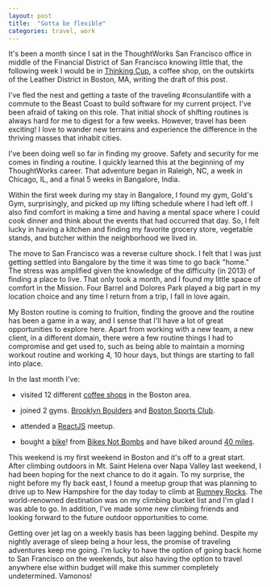 ```yaml
---
layout: post
title:  "Gotta be flexible"
categories: travel, work
---
```


It's been a month since I sat in the ThoughtWorks San Francisco office in middle of the Financial District of San Francisco knowing little that, the following week I would be in [Thinking Cup](http://www.thinkingcup.com/), a coffee shop, on the outskirts of the Leather District in Boston, MA, writing the draft of this post. 

I've fled the nest and getting a taste of the traveling #consulantlife with a commute to the Beast Coast to build software for my current project. I've been afraid of taking on this role. That initial shock of shifting routines is always hard for me to digest for a few weeks. However, travel has been exciting! I love to wander new terrains and experience the difference in the thriving masses that inhabit cities.

I've been doing well so far in finding my groove. Safety and security for me comes in finding a routine. I quickly learned this at the beginning of my ThoughtWorks career. That adventure began in Raleigh, NC, a week in Chicago, IL, and a final 5 weeks in Bangalore, India.

Within the first week during my stay in Bangalore, I found my gym, Gold's Gym, surprisingly, and picked up my lifting schedule where I had left off. I also find comfort in making a time and having a mental space where I could cook dinner and think about the events that had occurred that day. So, I felt lucky in having a kitchen and finding my favorite grocery store, vegetable stands, and butcher within the neighborhood we lived in. 

The move to San Francisco was a reverse culture shock. I felt that I was just getting settled into Bangalore by the time it was time to go back "home." The stress was amplified given the knowledge of the difficulty (in 2013) of finding a place to live. That only took a month, and I found my little space of comfort in the Mission. Four Barrel and Dolores Park played a big part in my location choice and any time I return from a trip, I fall in love again.

My Boston routine is coming to fruition, finding the groove and the routine has been a game in a way, and I sense that I'll have a lot of great opportunities to explore here. Apart from working with a new team, a new client, in a different domain, there were a few routine things I had to compromise and get used to, such as being able to maintain a morning workout routine and working 4, 10 hour days, but things are starting to fall into place.

In the last month I've: 

* visited 12 different [coffee shops](http://likescoffee.com/cafefronts) in the Boston area. 

* joined 2 gyms. [Brooklyn Boulders](http://brooklynboulders.com/somerville/) and [Boston Sports Club](https://www.mysportsclubs.com/).

* attended a [ReactJS](http://www.meetup.com/ReactJS-Boston/) meetup.

* bought a [bike](https://instagram.com/p/2YQJVMJZK2)! from [Bikes Not Bombs](https://bikesnotbombs.org/) and have biked around [40 miles](https://www.strava.com/athletes/1802729). 

This weekend is my first weekend in Boston and it's off to a great start. After climbing outdoors in Mt. Saint Helena over Napa Valley last weekend, I had been hoping for the next chance to do it again. To my surprise, the night before my fly back east, I found a meetup group that was planning to drive up to New Hampshire for the day today to climb at [Rumney Rocks](http://en.wikipedia.org/wiki/Rumney,_New_Hampshire#Rumney_Rocks). The world-renowned destination was on my climbing bucket list and I'm glad I was able to go. In addition, I've made some new climbing friends and looking forward to the future outdoor opportunities to come.

Getting over jet lag on a weekly basis has been lagging behind. Despite my nightly average of sleep being a hour less, the promise of traveling adventures keep me going. I'm lucky to have the option of going back home to San Francisco on the weekends, but also having the option to travel anywhere else within budget will make this summer completely undetermined. Vamonos!
